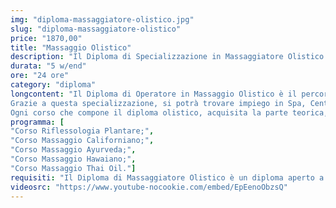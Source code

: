 ```yaml
---
img: "diploma-massaggiatore-olistico.jpg"
slug: "diploma-massaggiatore-olistico"
price: "1870,00"
title: "Massaggio Olistico"
description: "Il Diploma di Specializzazione in Massaggiatore Olistico è un percorso completo composto da 5 corsi ideato per tutti coloro che desiderano diventare massaggiatori qualificati in campo olistico per allargare le proprie conoscenze e poter lavorare all'interno di Centri Benessere, Centri Termali, Spa e Centri Estetici."
durata: "5 w/end"
ore: "24 ore"
category: "diploma"
longcontent: "Il Diploma di Operatore in Massaggio Olistico è il percorso di studi ideale per chi desidera specializzarsi in queste tecniche distensive che riescono a mettere in relazione mente e corpo considerandole un'interazione unica e mettendo in risalto la parte emozionale.
Grazie a questa specializzazione, si potrà trovare impiego in Spa, Centri Massaggio, Centri Benessere, Centri Estetici..., dove le discipline trattate in questo diploma sono molto richieste oppure, lavorare come libero professionista.
Ogni corso che compone il diploma olistico, acquisita la parte teorica, verterà principalmente sulla parte di pratica concentrandosi all'apprendimento delle tecniche del massaggio e degli schemi di lavoro in modo tale da mettere l'allievo in condizione, una volta terminato il percorso, di praticare in totale autonomia."
programma: [
"Corso Riflessologia Plantare;",
"Corso Massaggio Californiano;",
"Corso Massaggio Ayurveda;",
"Corso Massaggio Hawaiano;",
"Corso Massaggio Thai Oil."]
requisiti: "Il Diploma di Massaggiatore Olistico è un diploma aperto a tutti poichè completo e in grado di portare l' allievo con la passione per il mondo del benessere, anche totalmente a digiuno delle tecniche di massaggio, a diventare professionista."
videosrc: "https://www.youtube-nocookie.com/embed/EpEenoObzsQ"
---
```


